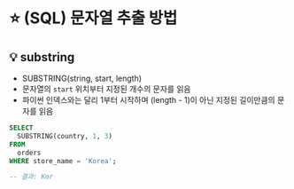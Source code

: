 # ⭐ (SQL) 문자열 추출 방법

## 💡 substring

- SUBSTRING(string, start, length)
- 문자열의 `start` 위치부터 지정된 개수의 문자를 읽음
- 파이썬 인덱스와는 달리 1부터 시작하며 (length - 1)이 아닌 지정된 길이만큼의 문자를 읽음

```sql
SELECT
  SUBSTRING(country, 1, 3)
FROM
  orders
WHERE store_name = 'Korea';

-- 결과: Kor
```
